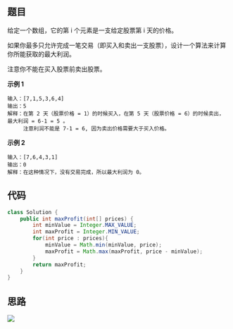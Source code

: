 ## 题目
给定一个数组，它的第 i 个元素是一支给定股票第 i 天的价格。

如果你最多只允许完成一笔交易（即买入和卖出一支股票），设计一个算法来计算你所能获取的最大利润。

注意你不能在买入股票前卖出股票。

**示例 1**
```
输入：[7,1,5,3,6,4]
输出：5
解释：在第 2 天（股票价格 = 1）的时候买入，在第 5 天（股票价格 = 6）的时候卖出，最大利润 = 6-1 = 5 。
     注意利润不能是 7-1 = 6, 因为卖出价格需要大于买入价格。
```

**示例 2**
```
输入：[7,6,4,3,1]
输出：0
解释：在这种情况下，没有交易完成，所以最大利润为 0。
```

## 代码
```JAVA
class Solution {
    public int maxProfit(int[] prices) {
        int minValue = Integer.MAX_VALUE;
        int maxProfit = Integer.MIN_VALUE;
        for(int price : prices){
            minValue = Math.min(minValue, price);
            maxProfit = Math.max(maxProfit, price - minValue);
        }
        return maxProfit;
    }
}
```
## 思路

![](static/121.png)